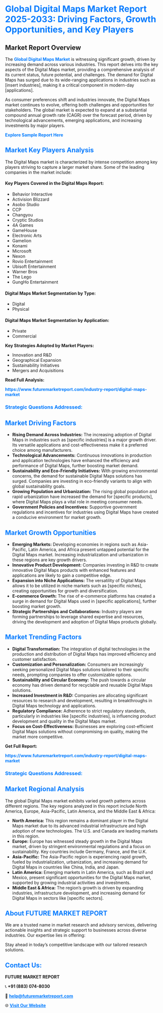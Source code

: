 <h1 style="color: #007BFF;">Global Digital Maps Market Report 2025-2033: Driving Factors, Growth Opportunities, and Key Players</h1>

<section id="overview">
<h2>Market Report Overview</h2>
<p>The <a href="https://www.futuremarketreport.com/industry-report/digital-maps-market" style="color: #007BFF; text-decoration: none;"><strong>Global Digital Maps Market</strong></a> is witnessing significant growth, driven by increasing demand across various industries. This report delves into the key aspects of the Digital Maps market, providing a comprehensive analysis of its current status, future potential, and challenges. The demand for Digital Maps has surged due to its wide-ranging applications in industries such as [insert industries], making it a critical component in modern-day [applications].</p>
<p>As consumer preferences shift and industries innovate, the Digital Maps market continues to evolve, offering both challenges and opportunities for stakeholders. The global market is expected to expand at a substantial compound annual growth rate (CAGR) over the forecast period, driven by technological advancements, emerging applications, and increasing investments by major players.</p>
</section>

<section id="overview">
<p><a href="https://www.futuremarketreport.com/request-sample/reportId=34428" style="color: #007BFF; text-decoration: none;"><strong>Explore Sample Report Here</strong></a></p>
</section>

<section id="key-players">
<h2 style="color: #007BFF;">Market Key Players Analysis</h2>
<p>The Digital Maps market is characterized by intense competition among key players striving to capture a larger market share. Some of the leading companies in the market include:</p>
<h4>Key Players Covered in the Digital Maps Report:</h4>
<ul><li>Behavior Interactive</li><li>Activision Blizzard</li><li>Asobo Studio</li><li>CCP</li><li>Changyou</li><li>Cryptic Studios</li><li>4A Games</li><li>GameHouse</li><li>Electronic Arts</li><li>Gamelion</li><li>Konami</li><li>Microsoft</li><li>Nexon</li><li>Rovio Entertainment</li><li>Ubisoft Entertainment</li><li>Warner Bros</li><li>The Lego</li><li>GungHo Entertainment</li></ul>
<h4>Digital Maps Market Segmentation by Type:</h4>
<ul><li>Digital</li><li>Physical</li></ul>

<h4>Digital Maps Market Segmentation by Application:</h4>
<ul><li>Private</li><li>Commercial</li></ul>
<p><strong>Key Strategies Adopted by Market Players:</strong></p>
<ul>
<li>Innovation and R&D</li>
<li>Geographical Expansion</li>
<li>Sustainability Initiatives</li>
<li>Mergers and Acquisitions</li>
</ul>
</section>

<section>
<p><strong>Read Full Analysis: </strong></p><a href="https://www.futuremarketreport.com/industry-report/digital-maps-market" style="color: #007BFF; text-decoration: none;"><strong>https://www.futuremarketreport.com/industry-report/digital-maps-market</strong></a>
<h3 style="color: #007BFF;">Strategic Questions Addressed:</h3>
</section>

<section id="driving-factors">
<h2 style="color: #007BFF;">Market Driving Factors</h2>
<ul>
<li><strong>Rising Demand Across Industries:</strong> The increasing adoption of Digital Maps in industries such as [specific industries] is a major growth driver. Its versatile applications and cost-effectiveness make it a preferred choice among manufacturers.</li>
<li><strong>Technological Advancements:</strong> Continuous innovations in production and application technologies have enhanced the efficiency and performance of Digital Maps, further boosting market demand.</li>
<li><strong>Sustainability and Eco-Friendly Initiatives:</strong> With growing environmental concerns, the demand for sustainable Digital Maps solutions has surged. Companies are investing in eco-friendly variants to align with global sustainability goals.</li>
<li><strong>Growing Population and Urbanization:</strong> The rising global population and rapid urbanization have increased the demand for [specific products], where Digital Maps plays a vital role in meeting consumer needs.</li>
<li><strong>Government Policies and Incentives:</strong> Supportive government regulations and incentives for industries using Digital Maps have created a conducive environment for market growth.</li>
</ul>
</section>

<section id="growth-opportunities">
<h2 style="color: #007BFF;">Market Growth Opportunities</h2>
<ul>
<li><strong>Emerging Markets:</strong> Developing economies in regions such as Asia-Pacific, Latin America, and Africa present untapped potential for the Digital Maps market. Increasing industrialization and urbanization in these regions are key growth drivers.</li>
<li><strong>Innovative Product Development:</strong> Companies investing in R&D to create innovative Digital Maps products with enhanced features and applications are likely to gain a competitive edge.</li>
<li><strong>Expansion into Niche Applications:</strong> The versatility of Digital Maps allows it to be utilized in niche markets such as [specific niches], creating opportunities for growth and diversification.</li>
<li><strong>E-commerce Growth:</strong> The rise of e-commerce platforms has created a surge in demand for Digital Maps used in [specific applications], further boosting market growth.</li>
<li><strong>Strategic Partnerships and Collaborations:</strong> Industry players are forming partnerships to leverage shared expertise and resources, driving the development and adoption of Digital Maps products globally.</li>
</ul>
</section>

<section id="trending-factors">
<h2 style="color: #007BFF;">Market Trending Factors</h2>
<ul>
<li><strong>Digital Transformation:</strong> The integration of digital technologies in the production and distribution of Digital Maps has improved efficiency and customer satisfaction.</li>
<li><strong>Customization and Personalization:</strong> Consumers are increasingly seeking personalized Digital Maps solutions tailored to their specific needs, prompting companies to offer customizable options.</li>
<li><strong>Sustainability and Circular Economy:</strong> The push towards a circular economy has driven demand for recyclable and reusable Digital Maps solutions.</li>
<li><strong>Increased Investment in R&D:</strong> Companies are allocating significant resources to research and development, resulting in breakthroughs in Digital Maps technology and applications.</li>
<li><strong>Regulatory Compliance:</strong> Adherence to strict regulatory standards, particularly in industries like [specific industries], is influencing product development and quality in the Digital Maps market.</li>
<li><strong>Focus on Cost-Effectiveness:</strong> Businesses are exploring cost-efficient Digital Maps solutions without compromising on quality, making the market more competitive.</li>
</ul>
</section>

<section>
<p><strong>Get Full Report: </strong></p><a href="https://www.futuremarketreport.com/industry-report/digital-maps-market" style="color: #007BFF; text-decoration: none;"><strong>https://www.futuremarketreport.com/industry-report/digital-maps-market</strong></a>
<h3 style="color: #007BFF;">Strategic Questions Addressed:</h3>
</section>


<section id="regional-analysis">
<h2 style="color: #007BFF;">Market Regional Analysis</h2>
<p>The global Digital Maps market exhibits varied growth patterns across different regions. The key regions analyzed in this report include North America, Europe, Asia-Pacific, Latin America, and the Middle East & Africa:</p>
<ul>
<li><strong>North America:</strong> This region remains a dominant player in the Digital Maps market due to its advanced industrial infrastructure and high adoption of new technologies. The U.S. and Canada are leading markets in this region.</li>
<li><strong>Europe:</strong> Europe has witnessed steady growth in the Digital Maps market, driven by stringent environmental regulations and a focus on sustainability. Key countries include Germany, France, and the U.K.</li>
<li><strong>Asia-Pacific:</strong> The Asia-Pacific region is experiencing rapid growth, fueled by industrialization, urbanization, and increasing demand for Digital Maps in countries like China, India, and Japan.</li>
<li><strong>Latin America:</strong> Emerging markets in Latin America, such as Brazil and Mexico, present significant opportunities for the Digital Maps market, supported by growing industrial activities and investments.</li>
<li><strong>Middle East & Africa:</strong> The region’s growth is driven by expanding industries, infrastructure development, and increasing demand for Digital Maps in sectors like [specific sectors].</li>
</ul>
</section>

<footer>
<h2 style="color: #007BFF;">About FUTURE MARKET REPORT</h2>
<p>We are a trusted name in market research and advisory services, delivering actionable insights and strategic support to businesses across diverse industries. Our expertise lies in offering:</p>

<p>Stay ahead in today’s competitive landscape with our tailored research solutions.</p>

<h2 style="color: #007BFF;">Contact Us:</h2>
<p><strong>FUTURE MARKET REPORT</strong></p>
<p>📞 <strong>+91 (883) 074-8030</strong></p>
<p>📧 <strong><a href="mailto:help@futuremarketreport.com" style="color: #007BFF;">help@futuremarketreport.com</a></strong></p>
<p>🌐 <strong><a href="https://www.futuremarketreport.com/" style="color: #007BFF;">Visit Our Website</a></strong></p>
</footer>